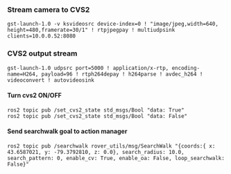 
### Stream camera to CVS2
```
gst-launch-1.0 -v ksvideosrc device-index=0 ! "image/jpeg,width=640, height=480,framerate=30/1" ! rtpjpegpay ! multiudpsink clients=10.0.0.52:8080
```
### CVS2 output stream
```
gst-launch-1.0 udpsrc port=5000 ! application/x-rtp, encoding-name=H264, payload=96 ! rtph264depay ! h264parse ! avdec_h264 ! videoconvert ! autovideosink
```

#### Turn cvs2 ON/OFF
```
ros2 topic pub /set_cvs2_state std_msgs/Bool "data: True"
ros2 topic pub /set_cvs2_state std_msgs/Bool "data: False"    
```
#### Send searchwalk goal to action manager
```
ros2 topic pub /searchwalk rover_utils/msg/SearchWalk "{coords:{ x: 43.6587021, y: -79.3792810, z: 0.0}, search_radius: 10.0, search_pattern: 0, enable_cv: True, enable_oa: False, loop_searchwalk: False}"
```